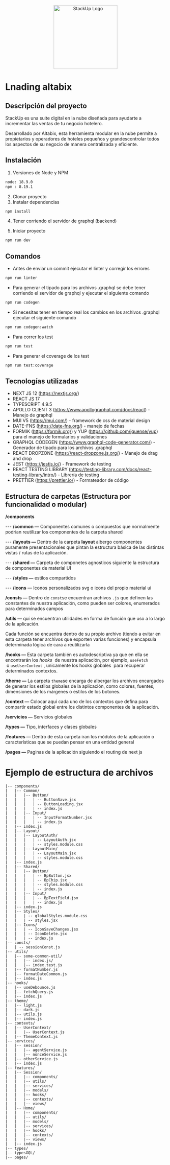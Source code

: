 <p align="center">
<img src="https://main.d1r19m5v3msxbi.amplifyapp.com/logo/logo-app.svg" width="200" alt="StackUp Logo" />
</p>

# Lnading altabix

## Descripción del proyecto

StackUp es una suite digital en la nube diseñada para ayudarte a incrementar las ventas de tu negocio hotelero.

Desarrollado por Altabix, esta herramienta modular en la nube permite a propietarios y operadores de hoteles pequeños y grandescontrolar todos los aspectos de su negocio de manera centralizada y eficiente.

## Instalación

1. Versiones de Node y NPM

```bash
node: 18.9.0
npm : 8.19.1
```

2. Clonar proyecto
3. Instalar dependencias

```bash
npm install
```

4. Tener corriendo el servidor de graphql (backend)

5. Iniciar proyecto

```bash
npm run dev
```

## Comandos

- Antes de enviar un commit ejecutar el linter y corregir los errores

```bash
npm run linter
```

- Para generar el tipado para los archivos .graphql se debe tener corriendo el servidor de graphql y ejecutar el siguiente comando

```bash
npm run codegen
```

- Si necesitas tener en tiempo real los cambios en los archivos .graphql ejecutar el siguiente comando

```bash
npm run codegen:watch
```

- Para correr los test

```bash
npm run test
```

- Para generar el coverage de los test

```bash
npm run test:coverage
```

## Tecnologías utilizadas

- NEXT JS 12 (https://nextjs.org/)
- REACT JS 17
- TYPESCRIPT 4.9.5
- APOLLO CLIENT 3 (https://www.apollographql.com/docs/react) - Manejo de graphql
- MUI V5 (https://mui.com/) - framework de css de material design
- DATE-FNS (https://date-fns.org/) - manejo de fechas
- FORMIK (https://formik.org/) y YUP (https://github.com/jquense/yup) para el manejo de formularios y validaciones
- GRAPHQL CODEGEN (https://www.graphql-code-generator.com/) - Generador de tipado para los archivos .graphql
- REACT DROPZONE (https://react-dropzone.js.org/) - Manejo de drag and drop
- JEST (https://jestjs.io/) - Framework de testing
- REACT TESTING LIBRARY (https://testing-library.com/docs/react-testing-library/intro/) - Librería de testing
- PRETTIER (https://prettier.io/) - Formateador de código

## Estructura de carpetas (Estructura por funcionalidad o modular)

**/components**

--- **/common —** Componentes comunes o compuestos que normalmente podrian reutilizar los componentes de la carpeta shared

--- **/layouts —** Dentro de la carpeta **layout** albergo componentes puramente presentacionales que pintan la estructura básica de las distintas vistas / rutas de la aplicación.

--- **/shared —** Carpeta de componetes agnosticos siguiente la estructura de componentes de material UI

--- **/styles —** estilos compartidos

--- **/icons** — Iconos personalizados svg o icons del propio material ui

**/consts —** Dentro de `const`se encuentran archivos `.js` que definen las constantes de nuestra aplicación, como pueden ser colores, enumerados para determinados campos

**/utils —** quí se encuentran utilidades en forma de función que uso a lo largo de la aplicación.

Cada función se encuentra dentro de su propio archivo (tiendo a evitar en esta carpeta tener archivos que exporten varias funciones) y encapsula determinada lógica de cara a reutilizarla

**/hooks —** Esta carpeta también es autodescriptiva ya que en ella se encontrarán los *hooks* 
de nuestra aplicación, por ejemplo, `useFetch`
 o `useUserContext` , unicamente los hooks globales
 para recuperar determinados contextos.

**/theme —** La carpeta `theme`se encarga de albergar los archivos encargados de generar los estilos globales de la aplicación, como colores, fuentes, dimensiones de los márgenes o estilos de los botones.

**/context —** Colocar aquí cada uno de los contextos que defina para compartir estado global entre los distintos componentes de la aplicación.

**/servicios —** Servicios globales

**/types —** Tipo, interfaces y clases globales

**/features —** Dentro de esta carpeta iran los módulos de la aplicación o características que se puedan pensar en una entidad general

**/pages —** Paginas de la aplicación siguiendo el routing de next js

# Ejemplo de estructura de archivos

```
|-- components/
|   |-- Common/
|   |   |-- Button/
|   |   |   | -- ButtonSave.jsx
|   |   |   | -- ButtonLoading.jsx
|   |   |   | -- index.js
|   |   |-- Input/
|   |   |   | -- InputFormatNumber.jsx
|   |   |   | -- index.js
|   |-- index.js
|   |-- Layout/
|   |   |-- LayoutAuth/
|   |   |   | -- LayoutAuth.jsx
|   |   |   | -- styles.module.css
|   |   |-- LayoutMain/
|   |   |   | -- LayoutMain.jsx
|   |   |   | -- styles.module.css
|   |-- index.js
|   |-- Shared/
|   |   |-- Button/
|   |   |   | -- BpButton.jsx
|   |   |   | -- BpChip.jsx
|   |   |   | -- styles.module.css
|   |   |   | -- index.js
|   |   |-- Input/
|   |   |   | -- BpTextField.jsx
|   |   |   | -- index.js
|   |-- index.js
|   |-- Styles/
|   |   | -- globalStyles.module.css
|   |   | -- styles.jsx
|   |-- Icons/
|   |   | -- IconSaveChanges.jsx
|   |   | -- IconDelete.jsx
|   |   | -- index.js
|-- consts/
|   | -- sessionConst.js
|-- utils/
|   |-- some-common-util/
|   |   |-- index.js/
|   |   |-- index.test.js
|   |-- formatNumber.js
|   |-- formatDateCommon.js
|   |-- index.js
|-- hooks/
|   |-- useDebounce.js
|   |-- fetchQuery.js
|   |-- index.js
|-- theme/
|   |-- light.js
|   |-- dark.js
|   |-- utils.js
|   |-- index.js
|-- contexts/
|   |-- UserContext/
|   |   |-- UserContext.js
|   |-- ThemeContext.js
|-- services/
|   |-- session/
|   |   |-- agentService.js
|   |   |-- nonceService.js
|   |-- otherService.js
|   |-- index.js
|-- features/
|   |-- Session/
|   |   |-- components/
|   |   |-- utils/
|   |   |-- services/
|   |   |-- models/
|   |   |-- hooks/
|   |   |-- contexts/
|   |   |-- views/
|   |-- Home/
|   |   |-- components/
|   |   |-- utils/
|   |   |-- models/
|   |   |-- services/
|   |   |-- hooks/
|   |   |-- contexts/
|   |   |-- views/
|   |-- index.js
|-- types/
|-- typesGQL/
|-- pages/
```
